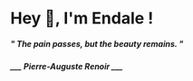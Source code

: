 <h1 title="head"> Hey 👋, I'm Endale !</h1>

**<h5><i>" The pain passes, but the beauty remains. "</i></h5>**

*<b>___ Pierre-Auguste Renoir ___</b>*
